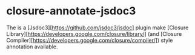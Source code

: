 closure-annotate-jsdoc3
=======================

The is a [Jsdoc3][https://github.com/jsdoc3/jsdoc] plugin make [Closure Library][https://developers.google.com/closure/library/] (and [Closure Compiler][https://developers.google.com/closure/compiler/]) style annotation available.
